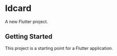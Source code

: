 # Idcard

A new Flutter project.

## Getting Started

This project is a starting point for a Flutter application.

